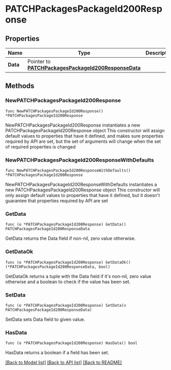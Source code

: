 # PATCHPackagesPackageId200Response

## Properties

Name | Type | Description | Notes
------------ | ------------- | ------------- | -------------
**Data** | Pointer to [**PATCHPackagesPackageId200ResponseData**](PATCHPackagesPackageId200ResponseData.md) |  | [optional] 

## Methods

### NewPATCHPackagesPackageId200Response

`func NewPATCHPackagesPackageId200Response() *PATCHPackagesPackageId200Response`

NewPATCHPackagesPackageId200Response instantiates a new PATCHPackagesPackageId200Response object
This constructor will assign default values to properties that have it defined,
and makes sure properties required by API are set, but the set of arguments
will change when the set of required properties is changed

### NewPATCHPackagesPackageId200ResponseWithDefaults

`func NewPATCHPackagesPackageId200ResponseWithDefaults() *PATCHPackagesPackageId200Response`

NewPATCHPackagesPackageId200ResponseWithDefaults instantiates a new PATCHPackagesPackageId200Response object
This constructor will only assign default values to properties that have it defined,
but it doesn't guarantee that properties required by API are set

### GetData

`func (o *PATCHPackagesPackageId200Response) GetData() PATCHPackagesPackageId200ResponseData`

GetData returns the Data field if non-nil, zero value otherwise.

### GetDataOk

`func (o *PATCHPackagesPackageId200Response) GetDataOk() (*PATCHPackagesPackageId200ResponseData, bool)`

GetDataOk returns a tuple with the Data field if it's non-nil, zero value otherwise
and a boolean to check if the value has been set.

### SetData

`func (o *PATCHPackagesPackageId200Response) SetData(v PATCHPackagesPackageId200ResponseData)`

SetData sets Data field to given value.

### HasData

`func (o *PATCHPackagesPackageId200Response) HasData() bool`

HasData returns a boolean if a field has been set.


[[Back to Model list]](../README.md#documentation-for-models) [[Back to API list]](../README.md#documentation-for-api-endpoints) [[Back to README]](../README.md)


